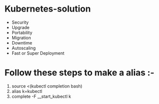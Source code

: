 # Kubernetes-solution
- Security
- Upgrade
- Portability
- Migration
- Downtime
- Autoscaling
- Fast or Super Deployment
# Follow these steps to make a alias :-
 1. source <(kubectl completion bash)
 2. alias k=kubectl
 3. complete -F __start_kubectl k
